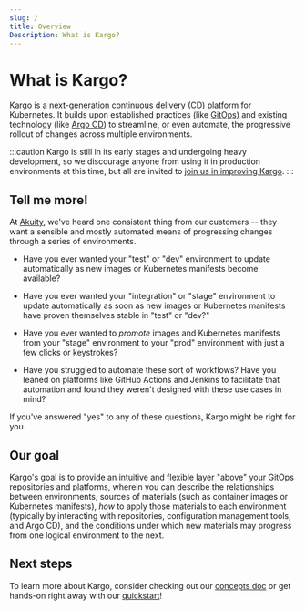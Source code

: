 ```yaml
---
slug: /
title: Overview
Description: What is Kargo?
---
```


# What is Kargo?

Kargo is a next-generation continuous delivery (CD) platform for Kubernetes. It
builds upon established practices (like [GitOps](https://opengitops.dev/)) and
existing technology (like [Argo CD](https://argoproj.github.io/cd/)) to
streamline, or even automate, the progressive rollout of changes across multiple
environments.

:::caution
Kargo is still in its early stages and undergoing heavy development, so we
discourage anyone from using it in production environments at this time, but all
are invited to [join us in improving Kargo](https://github.com/akuity/kargo).
:::

## Tell me more!

At [Akuity](https://akuity.io/), we've heard one consistent thing from our
customers -- they want a sensible and mostly automated means of progressing
changes through a series of environments.

* Have you ever wanted your "test" or "dev" environment to update automatically
  as new images or Kubernetes manifests become available?

* Have you ever wanted your "integration" or "stage" environment to update
  automatically as soon as new images or Kubernetes manifests have proven
  themselves stable in "test" or "dev?"

* Have you ever wanted to _promote_ images and Kubernetes manifests from your
  "stage" environment to your "prod" environment with just a few clicks or
  keystrokes?

* Have you struggled to automate these sort of workflows? Have you leaned on
  platforms like GitHub Actions and Jenkins to facilitate that automation and
  found they weren't designed with these use cases in mind?

If you've answered "yes" to any of these questions, Kargo might be right for
you.

## Our goal

Kargo's goal is to provide an intuitive and flexible layer "above" your GitOps
repositories and platforms, wherein you can describe the relationships between
environments, sources of materials (such as container images or Kubernetes
manifests), _how_ to apply those materials to each environment (typically by
interacting with repositories, configuration management tools, and Argo CD), and
the conditions under which new materials may progress from one logical
environment to the next.

## Next steps

To learn more about Kargo, consider checking out our
[concepts doc](./concepts) or get hands-on right away with our
[quickstart](./quickstart)!
